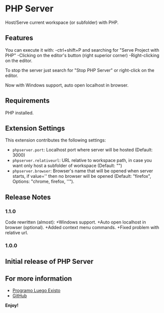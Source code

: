 # PHP Server

Host/Serve current workspace (or subfolder) with PHP.

## Features

You can execute it with:
-ctrl+shift+P and searching for "Serve Project with PHP"
-Clicking on the editor's button (right superior corner)
-Right-clicking on the editor.

To stop the server just search for "Stop PHP Server" or right-click on the editor.

Now with Windows support, auto open localhost in browser.

## Requirements

PHP installed.

## Extension Settings
This extension contributes the following settings:

* `phpserver.port`: Localhost port where server will be hosted (Default: 3000)
* `phpserver.relativeurl`: URL relative to workspace path, in case you want only host a subfolder of workspace (Default: "")
* `phpserver.browser`: Browser's name that will be opened when server starts, if value='' then no browser will be opened (Default: "firefox", Options: "chrome, firefox, ''").


## Release Notes
### 1.1.0
Code rewritten (almost):
+Windows support.
+Auto open localhost in browser (optional).
+Added context menu commands.
+Fixed problem with relative url.
### 1.0.0
Initial release of PHP Server
-----------------------------------------------------------------------------------------------------------

## For more information

* [Programo Luego Existo](http://programoluegoexisto.com)
* [GitHub](http://github.com/brapifra)

**Enjoy!**
